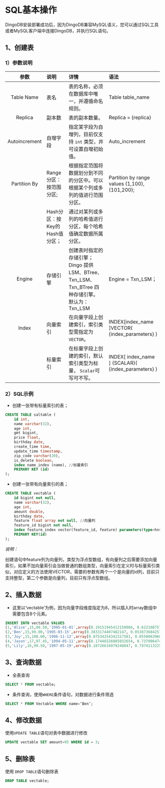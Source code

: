 # SQL基本操作

DingoDB安装部署成功后，因为DingoDB兼容MySQL语义，您可以通过SQL工具或者MySQL客户端中连接DingoDB，并执行SQL语句。

## 1、创建表

### 1）参数说明
|参数|说明|详情|语法|
|:-:|:-|:-|:-|
|Table Name|表名|表的名称，必须在数据库中唯一，并遵循命名规则。|Table table_name|
|Replica|副本数|表的副本数量。|Replica = {replica}|
|Autoincrement |自增字段|指定某字段为自增列，目前仅支持 `int` 类型，并可设置自增初始值。| Auto_increment|
|Partition By|Range分区：按范围分区; |根据指定范围将数据划分到不同的分区中。可以根据某个列或多列的值进行范围分区。|Partition by range values (1,100),(101,200);|
||Hash分区：按Key的Hash值分区；|通过对某列或多列的哈希值进行分区，每个哈希值确定数据所属分区。||
|Engine|存储引擎|创建表时指定的存储引擎；Dingo 提供 LSM、BTree、Txn_LSM、Txn_BTree 四种存储引擎。 默认为：Txn_LSM|Engine = Txn_LSM；|
|Index|向量索引|在向量字段上创建索引，索引类型需指定为 `VECTOR`。|INDEX[index_name ]VECTOR( {index_parameters} )|
||标量索引|在标量字段上创建的索引，默认索引类型为标量， `Scalar`可写可不写。|INDEX[ index_name ] (SCALAR)( {index_parameters} )|

### 2）SQL示例

* 创建一张带有标量索引的表；
```sql
CREATE TABLE saltable (
    id int,
    name varchar(32),
    age int,
    gmt bigint,
    price float,
    birthday date,
    create_time time,
    update_time timestamp,
    zip_code varchar(20),
    is_delete boolean,
    index name_index (name), //标量索引
    PRIMARY KEY (id)
);
```
* 创建一张带有向量索引的表；
```sql
CREATE TABLE vectable (
    id bigint not null, 
    name varchar(32),
    age int,
    amount double,
    birthday date,
    feature float array not null, //向量列
    feature_id bigint not null,
    index feature_index vector(feature_id, feature) parameters(type=hnsw, metricType=L2, dimension=8, efConstruction=40, nlinks=32),//向量索引
    PRIMARY KEY(id)
);
```
*说明：*

创建语句中feature列为向量列，类型为浮点型数组，有向量列之后需要添加向量索引，如果不加向量索引会当做普通的数组类型，向量索引在定义时与标量索引类似，对应定义的方法使用VECTOR，需要的参数有两个一个是向量的id列，目前只支持整型，第二个参数是向量列，目前只有浮点型数组。

## 2、插入数据
* 这里以‘vectable’为例，因为向量字段维度指定为8，所以插入时array数组中需要包含8个元素。
```sql
INSERT INTO vectable VALUES
(1,'Alice',15,98.50,'1995-01-01',array[0.19151945412158966, 0.6221087574958801, 0.43772774934768677, 0.7853586077690125, 0.7799758315086365, 0.10310444235801697, 0.8023741841316223, 0.9455532431602478],1),
(2,'Ben',15,99.00,'1995-03-15',array[0.3833174407482147, 0.053873684257268906, 0.45164841413497925, 0.9820047616958618, 0.12394270300865173,0.2764642536640167, 0.801872193813324, 0.9581393599510193],2),
(3,'Joy',15,100.00,'1996-11-12',array[0.07534254342317581, 0.055006396025419235, 0.32319480180740356, 0.5904818177223206, 0.8538985848426819,0.5524689555168152, 0.2730432450771332, 0.9744951128959656],3),
(4,'Jason',17,97.45,'1994-05-11',array[0.17446526885032654, 0.7370864748954773, 0.1270293891429901, 0.36964988708496094, 0.6043339967727661, 0.35782694816589355, 0.2128199338912964, 0.22331921756267548],4),
(5,'Lily',16,99.50,'1997-05-19',array[0.18726634979248047, 0.797411322593689, 0.6123674511909485, 0.5556533932685852, 0.6294915676116943, 0.686180055141449, 0.24038253724575043,0.038164183497428894],5);
```
## 3、查询数据
* 全表查询
```sql
SELECT * FROM vectable;
```
* 条件查询，使用`WHERE`条件语句，对数据进行条件筛选
```sql
SELECT * FROM Vectable WHERE name=‘Ben’;
```
## 4、修改数据
使用`UPDATE TABLE`语句对表中数据进行修改
```sql
UPDATE vectable SET amount=95 WHERE id = 3;
```
## 5、删除表
使用 `DROP TABLE`语句删除表
```sql
DROP TABLE vectable;
```

